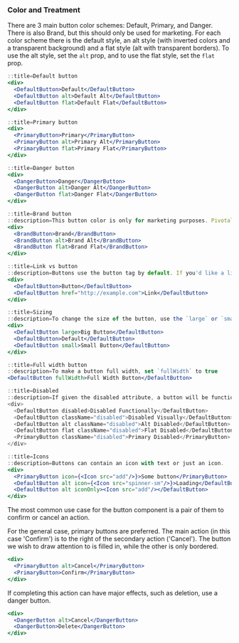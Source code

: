 ### Color and Treatment
There are 3 main button color schemes: Default, Primary, and Danger. There is also Brand, but this should only be used for marketing. For each color scheme there is the default style, an alt style (with inverted colors and a transparent background) and a flat style (alt with transparent borders). To use the alt style, set the `alt` prop, and to use the flat style, set the `flat` prop.

```jsx harmony
::title=Default button
<div>
  <DefaultButton>Default</DefaultButton>
  <DefaultButton alt>Default Alt</DefaultButton>
  <DefaultButton flat>Default Flat</DefaultButton>
</div>
```

```jsx harmony
::title=Primary button
<div>
  <PrimaryButton>Primary</PrimaryButton>
  <PrimaryButton alt>Primary Alt</PrimaryButton>
  <PrimaryButton flat>Primary Flat</PrimaryButton>
</div>
```

```jsx harmony
::title=Danger button
<div>
  <DangerButton>Danger</DangerButton>
  <DangerButton alt>Danger Alt</DangerButton>
  <DangerButton flat>Danger Flat</DangerButton>
</div>
```

```jsx harmony
::title=Brand button
::description=This button color is only for marketing purposes. Pivotal products should refrain from using this button.
<div>
  <BrandButton>Brand</BrandButton>
  <BrandButton alt>Brand Alt</BrandButton>
  <BrandButton flat>Brand Flat</BrandButton>
</div>
```

```jsx harmony
::title=Link vs button
::description=Buttons use the button tag by default. If you'd like a link rather than a button, simply add an `href` attribute.
<div>
  <DefaultButton>Button</DefaultButton>
  <DefaultButton href="http://example.com">Link</DefaultButton>
</div>
```

```jsx harmony
::title=Sizing
::description=To change the size of the button, use the `large` or `small` property.
<div>
  <DefaultButton large>Big Button</DefaultButton>
  <DefaultButton>Default</DefaultButton>
  <DefaultButton small>Small Button</DefaultButton>
</div>
```

```jsx harmony
::title=Full width button
::description=To make a button full width, set `fullWidth` to true
<DefaultButton fullWidth>Full Width Button</DefaultButton>
```

```jsx harmony
::title=Disabled
::description=If given the disabled attribute, a button will be functionally disabled, but will look unchanged. If given the disabled class, a button will be functionally disabled, and will also change visually.
<div>
  <DefaultButton disabled>Disabled Functionally</DefaultButton>
  <DefaultButton className="disabled">Disabled Visually</DefaultButton>
  <DefaultButton alt className="disabled">Alt Disabled</DefaultButton>
  <DefaultButton flat className="disabled">Flat Disabled</DefaultButton>
  <PrimaryButton className="disabled">Primary Disabled</PrimaryButton>
</div>
```

```jsx harmony
::title=Icons
::description=Buttons can contain an icon with text or just an icon.
<div>
  <PrimaryButton icon={<Icon src="add"/>}>Some button</PrimaryButton>
  <DefaultButton alt icon={<Icon src="spinner-sm"/>}>Loading</DefaultButton>
  <DefaultButton alt iconOnly><Icon src="add"/></DefaultButton>
</div>
```

The most common use case for the button component is a pair of them to confirm or cancel an action.

For the general case, primary buttons are preferred. The main action (in this case 'Confirm') is to the right of the secondary action ('Cancel'). The button we wish to draw attention to is filled in, while the other is only bordered.

```jsx harmony
<div>
  <PrimaryButton alt>Cancel</PrimaryButton>
  <PrimaryButton>Confirm</PrimaryButton>
</div>
``` 

If completing this action can have major effects, such as deletion, use a danger button. 

```jsx harmony
<div>
  <DangerButton alt>Cancel</DangerButton>
  <DangerButton>Delete</DangerButton>
</div>
``` 